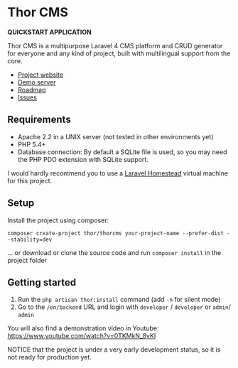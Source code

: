 Thor CMS
======
**QUICKSTART APPLICATION**

Thor CMS is a multipurpose Laravel 4 CMS platform and CRUD generator
for everyone and any kind of project, 
built with multilingual support from the core.

* [Project website](http://thorcms.com/)
* [Demo server](http://demo.thorcms.com/)
* [Roadmap](https://github.com/thorcms/platform/pull/3)
* [Issues](https://github.com/thorcms/platform/issues)

## Requirements
* Apache 2.2 in a UNIX server (not tested in other environments yet)
* PHP 5.4+
* Database connection: By default a SQLite file is used, so you may need the PHP PDO extension with SQLite support.

I would hardly recommend you to use a [Laravel Homestead](http://laravel.com/docs/4.2/homestead) virtual machine for this project.

## Setup

Install the project using composer:

    composer create-project thor/thorcms your-project-name --prefer-dist --stability=dev

... or download or clone the source code and run `composer install` in the project folder

## Getting started

1. Run the `php artisan thor:install` command (add `-n` for silent mode)
2. Go to the `/en/backend` URL and login with `developer` / `developer` or  `admin`/ `admin`

You will also find a demonstration video in Youtube: https://www.youtube.com/watch?v=0TKMkN_8vKI

NOTICE that the project is under a very early development status, so it is not ready for production yet.
